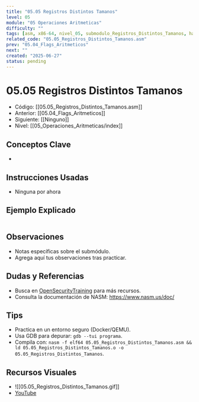 ```yaml
---
title: "05.05 Registros Distintos Tamanos"
level: 05
module: "05 Operaciones Aritmeticas"
difficulty: ""
tags: [asm, x86-64, nivel_05, submodulo_Registros_Distintos_Tamanos, hacking]
related_code: "05.05_Registros_Distintos_Tamanos.asm"
prev: "05.04_Flags_Aritmeticos"
next: ""
created: "2025-06-27"
status: pending
---
```


# 05.05 Registros Distintos Tamanos

- Código: [[05.05_Registros_Distintos_Tamanos.asm]]  
- Anterior: [[05.04_Flags_Aritmeticos]]  
- Siguiente: [[Ninguno]]  
- Nivel: [[05_Operaciones_Aritmeticas/index]]  

## Conceptos Clave
- 

## Instrucciones Usadas
- Ninguna por ahora

## Ejemplo Explicado
```asm

```

## Observaciones
- Notas específicas sobre el submódulo.
- Agrega aquí tus observaciones tras practicar.

## Dudas y Referencias
- Busca en [OpenSecurityTraining](https://opensecuritytraining.info/) para más recursos.
- Consulta la documentación de NASM: https://www.nasm.us/doc/

## Tips
- Practica en un entorno seguro (Docker/QEMU).
- Usa GDB para depurar: `gdb --tui programa`.
- Compila con: `nasm -f elf64 05.05_Registros_Distintos_Tamanos.asm && ld 05.05_Registros_Distintos_Tamanos.o -o 05.05_Registros_Distintos_Tamanos`.

## Recursos Visuales
- ![[05.05_Registros_Distintos_Tamanos.gif]]  
- [YouTube](https://youtube.com/placeholder)
